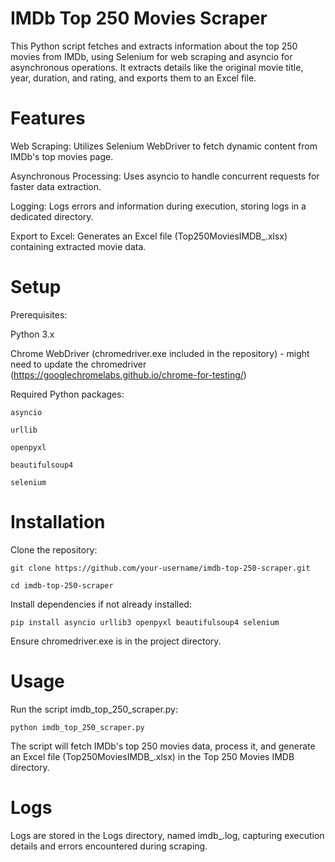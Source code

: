 # IMDb Top 250 Movies Scraper

This Python script fetches and extracts information about the top 250 movies from IMDb, using Selenium for web scraping and asyncio for asynchronous operations. It extracts details like the original movie title, year, duration, and rating, and exports them to an Excel file.


# Features

Web Scraping: Utilizes Selenium WebDriver to fetch dynamic content from IMDb's top movies page.

Asynchronous Processing: Uses asyncio to handle concurrent requests for faster data extraction.

Logging: Logs errors and information during execution, storing logs in a dedicated directory.

Export to Excel: Generates an Excel file (Top250MoviesIMDB_<timestamp>.xlsx) containing extracted movie data.


# Setup

Prerequisites:

Python 3.x
  
Chrome WebDriver (chromedriver.exe included in the repository) - might need to update the chromedriver (https://googlechromelabs.github.io/chrome-for-testing/)
  
Required Python packages:
  
    asyncio
    
    urllib
    
    openpyxl
    
    beautifulsoup4
    
    selenium


# Installation

Clone the repository:

    git clone https://github.com/your-username/imdb-top-250-scraper.git
  
    cd imdb-top-250-scraper


Install dependencies if not already installed:

    pip install asyncio urllib3 openpyxl beautifulsoup4 selenium
  

Ensure chromedriver.exe is in the project directory.



# Usage

Run the script imdb_top_250_scraper.py:

    python imdb_top_250_scraper.py
  

The script will fetch IMDb's top 250 movies data, process it, and generate an Excel file (Top250MoviesIMDB_<timestamp>.xlsx) in the Top 250 Movies IMDB directory.



# Logs

Logs are stored in the Logs directory, named imdb_<timestamp>.log, capturing execution details and errors encountered during scraping.
